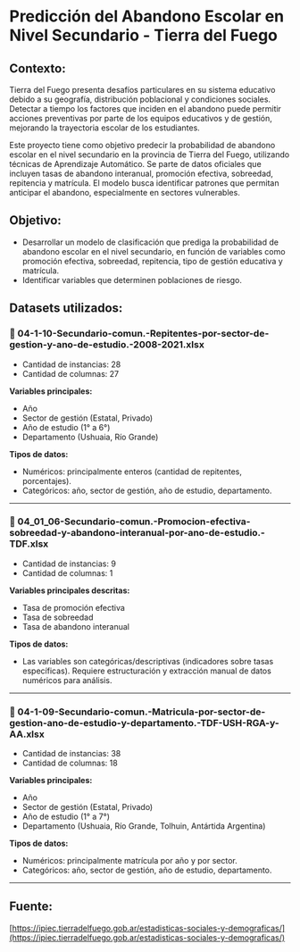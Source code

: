 
# Predicción del Abandono Escolar en Nivel Secundario - Tierra del Fuego

## Contexto:
Tierra del Fuego presenta desafíos particulares en su sistema educativo debido a su geografía, distribución poblacional y condiciones sociales. Detectar a tiempo los factores que inciden en el abandono puede permitir acciones preventivas por parte de los equipos educativos y de gestión, mejorando la trayectoria escolar de los estudiantes.

Este proyecto tiene como objetivo predecir la probabilidad de abandono escolar en el nivel secundario en la provincia de Tierra del Fuego, utilizando técnicas de Aprendizaje Automático. Se parte de datos oficiales que incluyen tasas de abandono interanual, promoción efectiva, sobreedad, repitencia y matrícula. El modelo busca identificar patrones que permitan anticipar el abandono, especialmente en sectores vulnerables.

## Objetivo:
- Desarrollar un modelo de clasificación que prediga la probabilidad de abandono escolar en el nivel secundario, en función de variables como promoción efectiva, sobreedad, repitencia, tipo de gestión educativa y matrícula.
- Identificar variables que determinen poblaciones de riesgo.

## Datasets utilizados:

### 📄 04-1-10-Secundario-comun.-Repitentes-por-sector-de-gestion-y-ano-de-estudio.-2008-2021.xlsx
- Cantidad de instancias: 28
- Cantidad de columnas: 27

**Variables principales:**
- Año
- Sector de gestión (Estatal, Privado)
- Año de estudio (1° a 6°)
- Departamento (Ushuaia, Río Grande)

**Tipos de datos:**
- Numéricos: principalmente enteros (cantidad de repitentes, porcentajes).
- Categóricos: año, sector de gestión, año de estudio, departamento.

---

### 📄 04_01_06-Secundario-comun.-Promocion-efectiva-sobreedad-y-abandono-interanual-por-ano-de-estudio.-TDF.xlsx
- Cantidad de instancias: 9
- Cantidad de columnas: 1

**Variables principales descritas:**
- Tasa de promoción efectiva
- Tasa de sobreedad
- Tasa de abandono interanual

**Tipos de datos:**
- Las variables son categóricas/descriptivas (indicadores sobre tasas específicas). Requiere estructuración y extracción manual de datos numéricos para análisis.

---

### 📄 04-1-09-Secundario-comun.-Matricula-por-sector-de-gestion-ano-de-estudio-y-departamento.-TDF-USH-RGA-y-AA.xlsx
- Cantidad de instancias: 38
- Cantidad de columnas: 18

**Variables principales:**
- Año
- Sector de gestión (Estatal, Privado)
- Año de estudio (1° a 7°)
- Departamento (Ushuaia, Río Grande, Tolhuin, Antártida Argentina)

**Tipos de datos:**
- Numéricos: principalmente matrícula por año y por sector.
- Categóricos: año, sector de gestión, año de estudio, departamento.

---

## Fuente:
[https://ipiec.tierradelfuego.gob.ar/estadisticas-sociales-y-demograficas/](https://ipiec.tierradelfuego.gob.ar/estadisticas-sociales-y-demograficas/)
